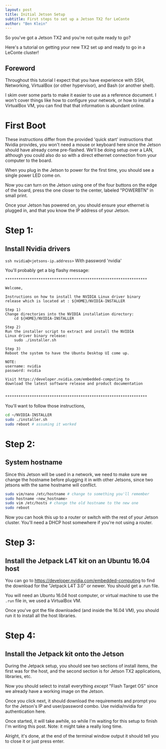 ```yaml
---
layout: post
title: Initial Jetson Setup
subtitle: First steps to set up a Jetson TX2 for LeConte
author: "Ben Klein"
---
```


So you've got a Jetson TX2 and you're not quite ready to go?

Here's a tutorial on getting your new TX2 set up and ready to go in a LeConte cluster!

## Foreword

Throughout this tutorial I expect that you have experience with SSH, Networking, VirtualBox (or other hypervisor), and Bash (or another shell).

I skim over some parts to make it easier to use as a reference document. I won't cover things like how to configure your network, or how to install a VirtualBox VM, you can find that that information is abundant online.

# First Boot

These instructions differ from the provided 'quick start' instructions that Nvidia provides, you won't need a mouse or keyboard here since the Jetson should have already come pre-flashed. We'll be doing setup over a LAN, although you could also do so with a direct ethernet connection from your computer to the board.

When you plug in the Jetson to power for the first time, you should see a single power LED come on.

Now you can turn on the Jetson using one of the four buttons on the edge of the board, press the one closer to the center, labeled "POWERBTN" in small print.

Once your Jetson has powered on, you should ensure your ethernet is plugged in, and that you know the IP address of your Jetson.

# Step 1:
## Install Nvidia drivers

`ssh nvidia@<jetsons-ip.address>`
With password 'nvidia'

You'll probably get a big flashy message:

```text
****************************************************************

Welcome,

Instructions on how to install the NVIDIA Linux driver binary
release which is located at : ${HOME}/NVIDIA-INSTALLER

Step 1)
Change directories into the NVIDIA installation directory:
    cd ${HOME}/NVIDIA-INSTALLER

Step 2)
Run the installer script to extract and install the NVIDIA
Linux driver binary release:
    sudo ./installer.sh

Step 3)
Reboot the system to have the Ubuntu Desktop UI come up.

NOTE:
username: nvidia
password: nvidia

Visit https://developer.nvidia.com/embedded-computing to
download the latest software release and product documentation


****************************************************************
```

You'll want to follow those instructions,

```bash
cd ~/NVIDIA-INSTALLER
sudo ./installer.sh
sudo reboot # assuming it worked
```

# Step 2:
## System hostname

Since this Jetson will be used in a network, we need to make sure we change the hostname before plugging it in with other Jetsons, since two jetsons with the same hostname will conflict.

```bash
sudo vim/nano /etc/hostname # change to something you'll remember
sudo hostname <new_hostname>
sudo vim /etc/hosts # change the old hostname to the new one
sudo reboot
```

Now you can hook this up to a router or switch with the rest of your Jetson cluster. You'll need a DHCP host somewhere if you're not using a router.

# Step 3:
## Install the Jetpack L4T kit on an Ubuntu 16.04 host

You can go to https://developer.nvidia.com/embedded-computing to find the download for the "Jetpack L4T 3.0" or newer. You should get a .run file.

You will need an Ubuntu 16.04 host computer, or virtual machine to use the `.run` file in, we used a VirtualBox VM.

Once you've got the file downloaded (and inside the 16.04 VM), you should run it to install all the host libraries.

# Step 4:
## Install the Jetpack kit onto the Jetson

During the Jetpack setup, you should see two sections of install items, the first was for the host, and the second section is for Jetson TX2 applications, libraries, etc.

Now you should select to install everything *except* "Flash Target OS" since we already have a working image on the Jetson.

Once you click next, it should download the requirements and prompt you for the Jetson's IP and user/password combo. Use nvidia/nvidia for authentication here.

Once started, it will take awhile, so while I'm waiting for this setup to finish I'm writing this post. Note: it might take a really long time.

Alright, it's done, at the end of the terminal window output it should tell you to close it or just press enter.
